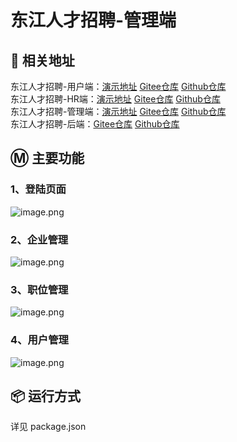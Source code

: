 # 东江人才招聘-管理端

## 📃 相关地址

东江人才招聘-用户端：[演示地址](https://djyh.ucstu.com) [Gitee仓库](https://gitee.com/zxd2219/djzhaopin_yonghuduan) [Github仓库](https://github.com/ucstu/djzhaopin_yonghuduan)\
东江人才招聘-HR端：[演示地址](https://djhr.ucstu.com) [Gitee仓库](https://gitee.com/zxd2219/djzhaopin_hrduan) [Github仓库](https://github.com/ucstu/djzhaopin_hrduan)\
东江人才招聘-管理端：[演示地址](https://djadmin.ucstu.com) [Gitee仓库](https://gitee.com/zxd2219/djzhaopin_admin) [Github仓库](https://github.com/ucstu/djzhaopin_admin)\
东江人才招聘-后端：[Gitee仓库](https://gitee.com/zxd2219/djzhaopin_backend) [Github仓库](https://github.com/ucstu/djzhaopin_backend)

## Ⓜ️ 主要功能

### 1、登陆页面

![image.png](https://s2.loli.net/2022/11/01/x1CKuBvLYESejWi.png)

### 2、企业管理

![image.png](https://s2.loli.net/2022/11/01/FuOf58YVKHRjmrG.png)

### 3、职位管理

![image.png](https://s2.loli.net/2022/11/01/k8xZwRVLGhq45Mt.png)

### 4、用户管理

![image.png](https://s2.loli.net/2022/11/01/NT6hzAWiLcjv4ou.png)

## 📦 运行方式

详见 package.json

